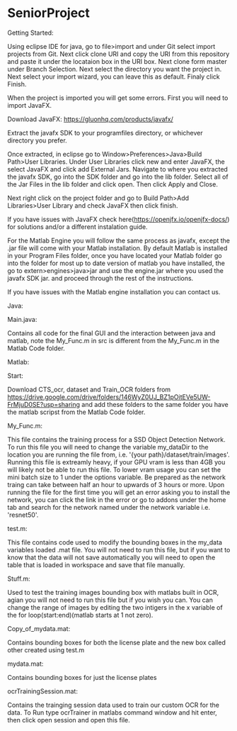 # SeniorProject
Getting Started:

Using eclipse IDE for java, go to file>import and under Git select import projects from Git. Next click clone URI and copy the URI from this repository and paste it under the locataion box in the URI box. Next clone form master under Branch Selection. Next select the directory you want the project in. Next select your import wizard, you can leave this as default. Finaly click Finish.

When the project is imported you will get some errors. First you will need to import JavaFX.

Download JavaFX: https://gluonhq.com/products/javafx/

Extract the javafx SDK to your programfiles directory, or whichever directory you prefer.

Once extracted, in eclipse go to Window>Preferences>Java>Build Path>User Libraries. Under User Libraries click new and enter JavaFX, the select JavaFX and click add External Jars. Navigate to where you extracted the javafx SDK, go into the SDK folder and go into the lib folder. Select all of the Jar Files in the lib folder and click open. Then click Apply and Close.

Next right click on the project folder and go to Build Path>Add Libraries>User Library and check JavaFX then click finish.

If you have issues with JavaFX check here(https://openjfx.io/openjfx-docs/) for solutions and/or a different instalation guide.

For the Matlab Engine you will follow the same process as javafx, except the .jar file will come with your Matlab installation. By default Matlab is installed in your Program Files folder, once you have located your Matlab folder go into the folder for most up to date version of matlab you have installed, the go to extern>engines>java>jar and use the engine.jar where you used the javafx SDK jar. and proceed through the rest of the instructions.

If you have issues with the Matlab engine installation you can contact us.


Java:

Main.java:

Contains all code for the final GUI and the interaction between java and matlab, note the My_Func.m in src is different from the My_Func.m in the Matlab Code folder.

Matlab:

Start:

Download CTS_ocr, dataset and Train_OCR folders from https://drive.google.com/drive/folders/146WyZ0UJ_BZ1pOitEVe5UW-FrMjuD0SE?usp=sharing and add these folders to the same folder you have the matlab scripst from the Matlab Code folder.

My_Func.m:

This file contains the training process for a SSD Object Detection Network. To run this file you will need to change the variable my_dataDir to the location you are running the file from, i.e. '{your path}/dataset/train/images'. Running this file is extreamly heavy, if your GPU vram is less than 4GB you will likely not be able to run this file. To lower vram usage you can set the mini batch size to 1 under the options variable. Be prepared as the network traing can take between half an hour to upwards of 3 hours or more. Upon running the file for the first time you will get an error asking you to install the network, you can click the link in the error or go to addons under the home tab and search for the network named under the network variable i.e. 'resnet50'.

test.m:

This file contains code used to modify the bounding boxes in the my_data variables loaded .mat file. You will not need to run this file, but if you want to know that the data will not save automatically you will need to open the table that is loaded in workspace and save that file manually.

Stuff.m: 

Used to test the training images bounding box with matlabs built in OCR, agian you will not need to run this file but if you wish you can. You can change the range of images by editing the two intigers in the x variable of the for loop(start:end)(matlab starts at 1 not zero). 

Copy_of_mydata.mat:

Contains bounding boxes for both the license plate and the new box called other created using test.m

mydata.mat:

Contains bounding boxes for just the license plates

ocrTrainingSession.mat:

Contains the trainging session data used to train our custom OCR for the data. To Run type ocrTrainer in matlabs command window and hit enter, then click open session and open this file.
